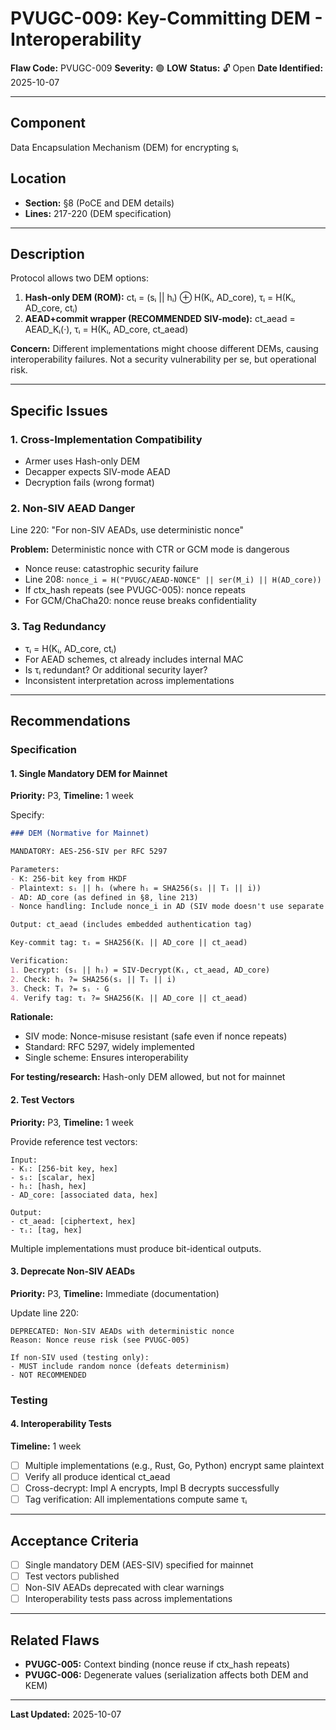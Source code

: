 # PVUGC-009: Key-Committing DEM - Interoperability

**Flaw Code:** PVUGC-009
**Severity:** 🟢 **LOW**
**Status:** 🔓 Open
**Date Identified:** 2025-10-07

---

## Component
Data Encapsulation Mechanism (DEM) for encrypting sᵢ

## Location
- **Section:** §8 (PoCE and DEM details)
- **Lines:** 217-220 (DEM specification)

---

## Description

Protocol allows two DEM options:
1. **Hash-only DEM (ROM):** ctᵢ = (sᵢ || hᵢ) ⊕ H(Kᵢ, AD_core), τᵢ = H(Kᵢ, AD_core, ctᵢ)
2. **AEAD+commit wrapper (RECOMMENDED SIV-mode):** ct_aead = AEAD_Kᵢ(·), τᵢ = H(Kᵢ, AD_core, ct_aead)

**Concern:** Different implementations might choose different DEMs, causing interoperability failures. Not a security vulnerability per se, but operational risk.

---

## Specific Issues

### 1. Cross-Implementation Compatibility
- Armer uses Hash-only DEM
- Decapper expects SIV-mode AEAD
- Decryption fails (wrong format)

### 2. Non-SIV AEAD Danger
Line 220: "For non-SIV AEADs, use deterministic nonce"

**Problem:** Deterministic nonce with CTR or GCM mode is dangerous
- Nonce reuse: catastrophic security failure
- Line 208: `nonce_i = H("PVUGC/AEAD-NONCE" || ser(M_i) || H(AD_core))`
- If ctx_hash repeats (see PVUGC-005): nonce repeats
- For GCM/ChaCha20: nonce reuse breaks confidentiality

### 3. Tag Redundancy
- τᵢ = H(Kᵢ, AD_core, ctᵢ)
- For AEAD schemes, ct already includes internal MAC
- Is τᵢ redundant? Or additional security layer?
- Inconsistent interpretation across implementations

---

## Recommendations

### Specification

#### 1. Single Mandatory DEM for Mainnet
**Priority:** P3, **Timeline:** 1 week

Specify:
```markdown
### DEM (Normative for Mainnet)

MANDATORY: AES-256-SIV per RFC 5297

Parameters:
- K: 256-bit key from HKDF
- Plaintext: sᵢ || hᵢ (where hᵢ = SHA256(sᵢ || Tᵢ || i))
- AD: AD_core (as defined in §8, line 213)
- Nonce handling: Include nonce_i in AD (SIV mode doesn't use separate nonce)

Output: ct_aead (includes embedded authentication tag)

Key-commit tag: τᵢ = SHA256(Kᵢ || AD_core || ct_aead)

Verification:
1. Decrypt: (sᵢ || hᵢ) = SIV-Decrypt(Kᵢ, ct_aead, AD_core)
2. Check: hᵢ ?= SHA256(sᵢ || Tᵢ || i)
3. Check: Tᵢ ?= sᵢ · G
4. Verify tag: τᵢ ?= SHA256(Kᵢ || AD_core || ct_aead)
```

**Rationale:**
- SIV mode: Nonce-misuse resistant (safe even if nonce repeats)
- Standard: RFC 5297, widely implemented
- Single scheme: Ensures interoperability

**For testing/research:** Hash-only DEM allowed, but not for mainnet

#### 2. Test Vectors
**Priority:** P3, **Timeline:** 1 week

Provide reference test vectors:
```
Input:
- Kᵢ: [256-bit key, hex]
- sᵢ: [scalar, hex]
- hᵢ: [hash, hex]
- AD_core: [associated data, hex]

Output:
- ct_aead: [ciphertext, hex]
- τᵢ: [tag, hex]
```

Multiple implementations must produce bit-identical outputs.

#### 3. Deprecate Non-SIV AEADs
**Priority:** P3, **Timeline:** Immediate (documentation)

Update line 220:
```
DEPRECATED: Non-SIV AEADs with deterministic nonce
Reason: Nonce reuse risk (see PVUGC-005)

If non-SIV used (testing only):
- MUST include random nonce (defeats determinism)
- NOT RECOMMENDED
```

### Testing

#### 4. Interoperability Tests
**Timeline:** 1 week

- [ ] Multiple implementations (e.g., Rust, Go, Python) encrypt same plaintext
- [ ] Verify all produce identical ct_aead
- [ ] Cross-decrypt: Impl A encrypts, Impl B decrypts successfully
- [ ] Tag verification: All implementations compute same τᵢ

---

## Acceptance Criteria

- [ ] Single mandatory DEM (AES-SIV) specified for mainnet
- [ ] Test vectors published
- [ ] Non-SIV AEADs deprecated with clear warnings
- [ ] Interoperability tests pass across implementations

---

## Related Flaws
- **PVUGC-005:** Context binding (nonce reuse if ctx_hash repeats)
- **PVUGC-006:** Degenerate values (serialization affects both DEM and KEM)

---

**Last Updated:** 2025-10-07
